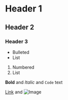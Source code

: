 # Header 1
## Header 2
### Header 3

- Bulleted
- List

1. Numbered
2. List

**Bold** and _Italic_ and `Code` text

[Link](https://banzzagi.github.io) and ![Image](http://res.cori.pet/img/pet/petkind_100003.jpg)

